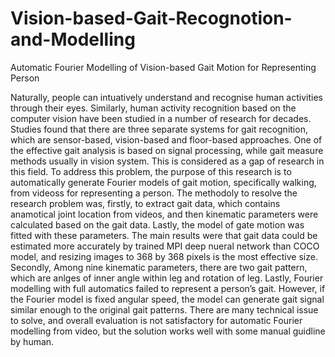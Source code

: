 # Vision-based-Gait-Recognotion-and-Modelling
Automatic Fourier Modelling of Vision-based Gait Motion for Representing Person


Naturally, people can intuatively understand and recognise human activities through their eyes. Similarly, human activity recognition based on the computer vision have been studied in a number of research for decades. Studies found that there are three separate systems for gait recognition, which are sensor-based, vision-based and floor-based approaches. One of the effective gait analysis is based on signal processing, while gait measure methods usually in vision system. This is considered as a gap of research in this field. To address this problem, the purpose of this research is to automatically generate Fourier models of gait motion, specifically walking, from videoss for representing a person. The methodoly to resolve the research problem was, firstly, to extract gait data, which contains anamotical joint location from videos, and then kinematic parameters were calculated based on the gait data. Lastly, the model of gate motion was fitted with these parameters. The main results were that gait data could be estimated more accurately by trained MPI deep nueral network than COCO model, and resizing images to 368 by 368 pixels is the most effective size. Secondly, Among nine kinematic parameters, there are two gait pattern, which are anlges of inner angle within leg and rotation of leg. Lastly, Fourier modelling with full automatics failed to represent a person’s gait. However, if the Fourier model is fixed angular speed, the model can generate gait signal similar enough to the original gait patterns. There are many technical issue to solve, and overall evaluation is not satisfactory for automatic Fourier modelling from video, but the solution works well with some manual guidline by human.
